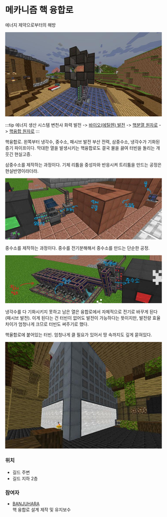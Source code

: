 # 메카니즘 핵 융합로

에너지 제약으로부터의 해방

![asdf](../../asset/systems/mk_fussion_reactor/main.jpg)

<!-- tag_target_open:frame:energy_generation_generations -->
:::tip 에너지 생산 시스템 변천사
화력 발전 -> [바이오(에틸렌) 발전](../systems/mk_ethylene_generator.md) -> [핵분열 원자로](../systems/mk_fission_reactor.md) -> [핵융합 원자로](../systems/mk_fusion_reactor.md)
:::
<!-- tag_close -->

핵융합로. 왼쪽부터 냉각수, 중수소, 패시브 발전 부산 전력, 삼중수소, 냉각수가 기화된 증기 파이프이다. 막대한 열을 발생시키는 핵융합로도 결국 물을 끓여 터빈을 돌리는 개웃긴 현실고증.

삼중수소를 제작하는 과정이다. 기체 리튬을 중성자와 반응시켜 트리튬을 만드는 공정은 현실반영이라더라.

![asdf](../../asset/systems/mk_fussion_reactor/tri_oxide.jpg)

중수소를 제작하는 과정이다. 중수를 전기분해해서 중수소를 만드는 단순한 공정.

![asdf](../../asset/systems/mk_fussion_reactor/heavy_water.jpg)

냉각수를 다 기화시키지 못하고 남은 열은 융합로에서 자체적으로 전기로 바꾸게 된다(패시브 발전). 이게 된다는 건 터빈이 없어도 발전이 가능하다는 뜻이지만, 발전량 효율 차이가 엄청나게 크므로 터빈도 써주기로 했다.

핵율합로에 붙어있는 터빈. 엄청나게 클 필요가 있어서 땅 속까지도 깊게 묻혀있다.

![asdf](../../asset/systems/mk_fussion_reactor/turbine.jpg)


### 위치
<!-- tag_source_open:link_list:building_spot -->
- 길드 주변
- 길드 지하 2층
<!-- tag_close -->

### 참여자
<!-- tag_source_open:link_list:member_contribute -->
- [BANJUHARA](../members/BANJUHARA.md)  
핵 융합로 설계 제작 및 유지보수
<!-- tag_close-->
